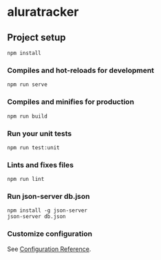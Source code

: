 # aluratracker

## Project setup
```
npm install
```

### Compiles and hot-reloads for development
```
npm run serve
```

### Compiles and minifies for production
```
npm run build
```

### Run your unit tests
```
npm run test:unit
```

### Lints and fixes files
```
npm run lint
```
### Run json-server db.json
```
npm install -g json-server
json-server db.json
```

### Customize configuration
See [Configuration Reference](https://cli.vuejs.org/config/).
